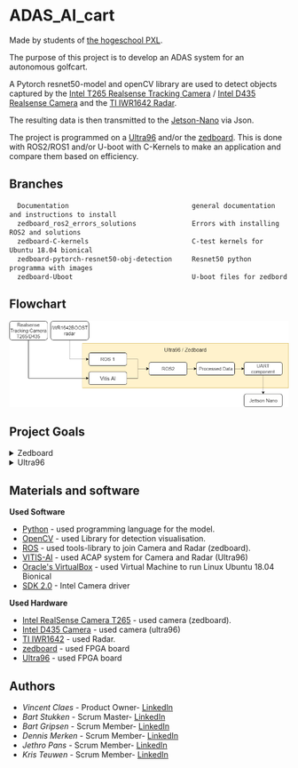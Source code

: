 # ADAS_AI_cart
Made by students of [the hogeschool PXL](https://www.pxl.be).

The purpose of this project is to develop an ADAS system for an autonomous golfcart.

A Pytorch resnet50-model and openCV library are used to detect objects captured by the [Intel T265 Realsense Tracking Camera](https://www.intelrealsense.com/tracking-camera-t265/) / [Intel D435 Realsense Camera](https://www.intelrealsense.com/depth-camera-d435/) and the [TI IWR1642 Radar](http://www.ti.com/tool/IWR1642BOOST).

The resulting data is then transmitted to the [Jetson-Nano](https://github.com/KingAbad/Autonomous_Cart_2?fbclid=IwAR21YFBcbC4viqrMCfkstqgnDQ-sq7s7LPgTWAJHs7tx8XUIrGCixJqF12Q) via Json.

The project is programmed on a [Ultra96](http://zedboard.org/product/ultra96-v2-development-board) and/or the [zedboard](http://zedboard.org/product/zedboard). This is done with ROS2/ROS1 and/or U-boot with C-Kernels to make an application and compare them based on efficiency.

## Branches
```
  Documentation                               general documentation and instructions to install     
  zedboard_ros2_errors_solutions              Errors with installing ROS2 and solutions
  zedboard-C-kernels                          C-test kernels for Ubuntu 18.04 bionical
  zedboard-pytorch-resnet50-obj-detection     Resnet50 python programma with images
  zedboard-Uboot                              U-boot files for zedbord
```
## Flowchart
<p align="center"><img src="flowchart.png"></p>

## Project Goals
<details>
  <summary>Zedboard</summary>
  
  ## Zedboard installation
  these installation steps include:
  * 1 [Intel RealSense Camera T265](https://www.intelrealsense.com/tracking-camera-t265/)
  * 1 [zedboard](http://zedboard.org/product/zedboard)
  * 1 [TI IWR1642](http://www.ti.com/tool/IWR1642BOOST)
  
  **setting up of the VM with ubuntu 18.04**
  * Follow [the video](https://www.youtube.com/watch?v=QbmRXJJKsvs) to set up [the VM with Oracle's VirtualBox](https://www.virtualbox.org/).
  * enable USB3.0 in the settings menu by selecting USB and enable the "USB 3.0 (xHCI) Controller"
  
  <p align="center"><img src="VM_USB.png"></p>
  
  **setting up of the Realsense T265 Camera**
 
 It is recommended to not have anaconda3 installed on your VM since this can create pathing issues and lead to colcon build errors, see the "ros2_errors_and_solutions" to fix these pathing problems without deinstalling anaconda3.
  * follow [the instructions](https://www.intelrealsense.com/sdk-2/) about the installation of SDK 2.0 in linux Ubuntu 18.04.
  * Run realsense-viewer to see if the installation was succesfull.
  * If the Camera is not found between the USB devices, go to the "ros2_errors_and_solutions" branch.
  this happens because the VM's USB3.0 drivers are having trouble finding the Realsense T265 camera.
  
  **setting up ROS2**
  * follow the instructions on [the Ros website](https://index.ros.org/doc/ros2/Installation/Dashing/Linux-Development-Setup/).
    it is recommended to install the ros dependencies ("rosdep" command) of both "building ROS 2 linux" and "installation ROS 2 linux".
  * for colcon building errors go to the "ros2_errors_and_solutions" branch.
  
  **Setting up ROS Melodic**
  * To set up ROS Melodic, follow the instructions on this [link](http://wiki.ros.org/melodic/Installation/Ubuntu).
  * Type `sudo apt-get install ros-melodic-catkin`
  * Type `sudo apt-get install cmake python-catkin-pkg python-empy python-nose python-setuptools libgtest-dev build-essential`
  * Now Catkin is downloaded and the needed dependencies are installed.
  * To create a Catkin workspace, follow this short [tutorial](http://wiki.ros.org/catkin/Tutorials/create_a_workspace).
  
  **setting up the TI IWR1642 Radar**
  * If the Catkin workspace is created it's time to set up the Ros packages.
  * Go to the home folder.
  * Type `git clone https://github.com/randomRexx/ADAS_AI_cart.git`
  * Type `cp -R ~/ADAS_AI_cart/radar/ti_mmwave_rospkg/ ~/[workspace dir]/src/`
  * Type `cp -R ~/ADAS_AI_cart/radar/serial/ ~/[workspace dir]/src/`
  * Now the needed Ros packages are in the Catkin workspace.
  * Go to the workspace.
  * Type `catkin_make && source devel/setup.bash`
  * Type `echo "source <workspace_dir>/devel/setup.bash" >> ~/.bashrc`
  * Plug in the radar and type in the VM `sudo chmod 666 /dev/ttyACM0`
  * And `sudo chmod 666 /dev/ttyACM1`
  * To start the radar, type `roslaunch ti_mmwave_rospkg 1642es2_short_range.launch`
  * Now the RVIZ is running.
  * Open a second terminal.
  * Type `rosrun ti_mmwave_rospkg Radar_Read.py`
  * This will print the X, Y, Velocity and Range for every detected object.
  
  **torchVision resnet50 model**
  * type `sudo apt-get install python3 \ python3-pip \ python3-opencv` 
  * type `pip3 install torchvision`
  * download the model on the "zedboard-pytorch-resnet50-obj-detection" branch.
  * type `nano object_detection.py` in de linux terminal to open the python program.
  * scroll to the bottom where a .png image is requested.
  
  <p align="center"><img src="python_main.png"></p>
  
  * change the input image to the an .png image of own choice.

  * save and exit nano and run the "object_detection.py".
  
</details>
<details>
  <summary>Ultra96</summary>
  
  ## Ultra96 installation
  these installation steps include:
  * 1 [Intel RealSense Camera D435](https://www.intelrealsense.com/depth-camera-d435/)
  * 1 [Ultra96](http://zedboard.org/product/ultra96-v2-development-board)
  * 1 [TI IWR1642](http://www.ti.com/tool/IWR1642BOOST)
  
  **setting up of the VM with ubuntu 18.04**
  * Follow [the guide](https://github.com/randomRexx/ADAS_AI_cart/blob/master/InstallatieInstructies%20Petalinux.docx) to set up the Ubuntu for Ultra96.
  
  * From here on follow the same steps as discussed in the Zedboard section.
</details>

## Materials and software
**Used Software**
* [Python](https://www.python.org/) - used programming language for the model.
* [OpenCV](https://opencv.org/) - used Library for detection visualisation.
* [ROS](https://www.ros.org/) - used tools-library to join Camera and Radar (zedboard).
* [VITIS-AI](https://www.xilinx.com/products/design-tools/vitis/vitis-ai.html) - used ACAP system for Camera and Radar (Ultra96)
* [Oracle's VirtualBox](https://www.virtualbox.org/) - used Virtual Machine to run Linux Ubuntu 18.04 Bionical
* [SDK 2.0](https://github.com/IntelRealSense/librealsense) - Intel Camera driver

**Used Hardware**
* [Intel RealSense Camera T265](https://www.intelrealsense.com/tracking-camera-t265/) - used camera (zedboard).
* [Intel D435 Camera](https://www.intelrealsense.com/depth-camera-d435/) - used camera (ultra96)
* [TI IWR1642](http://www.ti.com/tool/IWR1642BOOST) - used Radar.
* [zedboard](http://zedboard.org/product/zedboard) - used FPGA board
* [Ultra96](http://zedboard.org/product/ultra96-v2-development-board) - used FPGA board

## Authors
* *Vincent Claes*     - Product Owner- [LinkedIn](https://www.linkedin.com/in/vincentclaes/)
* *Bart Stukken*      - Scrum Master- [LinkedIn](https://www.linkedin.com/in/bart-stukken-7a7659b0/)
* *Bart Gripsen*      - Scrum Member- [LinkedIn](linkedin.com/in/bart-grispen-9634b1181)
* *Dennis Merken*     - Scrum Member- [LinkedIn](linkedin.com/in/dennis-merken-93747719b)
* *Jethro Pans*       - Scrum Member- [LinkedIn](https://www.linkedin.com/in/jethro-pans-67518b1a3/)
* *Kris Teuwen*       - Scrum Member- [LinkedIn](https://www.linkedin.com/in/kris-teuwen-7292a4172/)
